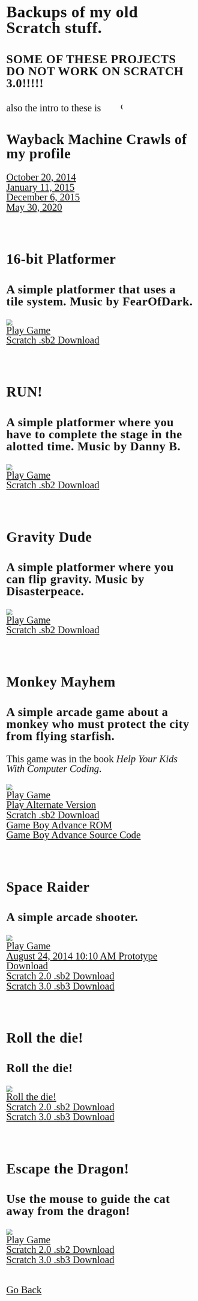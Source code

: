 <html>
<style>
		h3 {
			font-family: AppleKid;
			line-height: 1;
			letter-spacing: 0.8px;
		}
		h2 {
			font-family: AppleKid;
			line-height: 1;
			letter-spacing: 0.8px;
		}
		h1 {
			font-family: AppleKid;
			line-height: 1;
			letter-spacing: 0.8px;
		}
		@font-face {
			font-family: AppleKid;
			src: url('../images/Apple-Kid.woff2') format('woff2'),
				url('../images/Apple-Kid.woff') format('woff');
			font-weight: normal;
			font-style: normal;
		}
		.mainContent {
			font-family: AppleKid;
			font-size: 20pt;
			line-height: 1;
		}
</style>
<body>
<div class="mainContent">
<h1 style="font-size:32pt">Backups of my old Scratch stuff.</h1>
<h3 style="font-size:24pt">SOME OF THESE PROJECTS DO NOT WORK ON SCRATCH 3.0!!!!!</h3>
<span>also the intro to these is <marquee width="10%">cringe</marquee></span><br />
<h2 style="font-size:28pt">Wayback Machine Crawls of my profile</h2>
<a href="https://web.archive.org/web/20141020115214/http://scratch.mit.edu/users/imadog54/">October 20, 2014</a><br />
<a href="https://web.archive.org/web/20150111055739/http://scratch.mit.edu:80/users/imadog54/">January 11, 2015</a><br />
<a href="https://web.archive.org/web/20151206120448/https://scratch.mit.edu/users/imadog54/">December 6, 2015</a><br />
<a href="https://web.archive.org/web/20200530223544/https://scratch.mit.edu/users/imadog54/">May 30, 2020</a><br />
<br />
<br />
<h2 style="font-size:28pt">16-bit Platformer</h2>
<h3 style="font-size:24pt">A simple platformer that uses a tile system. Music by FearOfDark.</h3>
<img src="../images/scratch/16bitplatformer.png"><br />
<a href="ScratchGames/16BitPlatformer">Play Game</a><br />
<a href="../downloads/16-bit platformer.sb2">Scratch .sb2 Download</a><br />
<br />
<br />
<h2 style="font-size:28pt">RUN!</h2>
<h3 style="font-size:24pt">A simple platformer where you have to complete the stage in the alotted time. Music by Danny B.</h3>
<img src="../images/scratch/RUN!!.png"><br />
<a href="ScratchGames/RUN!">Play Game</a><br />
<a href="../downloads/RUN!.sb2">Scratch .sb2 Download</a><br />
<br />
<br />
<h2 style="font-size:28pt">Gravity Dude</h2>
<h3 style="font-size:24pt">A simple platformer where you can flip gravity. Music by Disasterpeace.</h3>
<img src="../images/scratch/GravityDude.png"><br />
<a href="ScratchGames/GravityDude">Play Game</a><br />
<a href="../downloads/Gravity Dude.sb2">Scratch .sb2 Download</a><br />
<br />
<br />
<h2 style="font-size:28pt">Monkey Mayhem</h2>
<h3 style="font-size:24pt">A simple arcade game about a monkey who must protect the city from flying starfish.</h3>
<p>This game was in the book <i>Help Your Kids With Computer Coding</i>.</p>
<img src="../images/scratch/MonkeyMayhem.png"><br />
<a href="ScratchGames/MonkeyMayhem">Play Game</a><br />
<a href="ScratchGames/MonkeyMayhemAlt">Play Alternate Version</a><br />
<a href="../downloads/Monkey Mayhem.sb2">Scratch .sb2 Download</a><br />
<a href="../downloads/Monkey Mayhem Advance.gba">Game Boy Advance ROM</a><br />
<a href="https://github.com/Sterophonick/Monkey-Mayhem-Advance">Game Boy Advance Source Code</a><br/>
<br />
<br />
<h2 style="font-size:28pt">Space Raider</h2>
<h3 style="font-size:24pt">A simple arcade shooter.</h3>
<img src="../images/scratch/SpaceRaider.png"><br />
<a href="ScratchGames/SpaceRaider">Play Game</a><br />
<a href="../downloads/Shoot the rockets.sb2">August 24, 2014 10:10 AM Prototype Download</a><br />
<a href="../downloads/Space Raider.sb2">Scratch 2.0 .sb2 Download</a><br />
<a href="../downloads/Space Raider.sb3">Scratch 3.0 .sb3 Download</a><br />
<br />
<br />
<h2 style="font-size:28pt">Roll the die!</h2>
<h3 style="font-size:24pt">Roll the die!</h3>
<img src="../images/scratch/RollTheDie!.png"><br />
<a href="ScratchGames/Rollthedie!">Roll the die!</a><br />
<a href="../downloads/Roll the die!.sb2">Scratch 2.0 .sb2 Download</a><br />
<a href="../downloads/Roll the die!.sb3">Scratch 3.0 .sb3 Download</a><br />
<br />
<br />
<h2 style="font-size:28pt">Escape the Dragon!</h2>
<h3 style="font-size:24pt">Use the mouse to guide the cat away from the dragon!</h3>
<img src="../images/scratch/EscapeTheDragon.png"><br />
<a href="ScratchGames/EscapetheDragon!">Play Game</a><br />
<a href="../downloads/Escape the Dragon!.sb2">Scratch 2.0 .sb2 Download</a><br />
<a href="../downloads/Escape the Dragon!.sb3">Scratch 3.0 .sb3 Download</a><br />
<br />
<br />
<a href="../archive">Go Back</a>
</div>
</body>
</html>